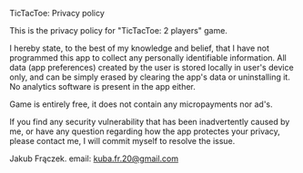 TicTacToe: Privacy policy

This is the privacy policy for "TicTacToe: 2 players" game.

I hereby state, to the best of my knowledge and belief, that
I have not programmed this app to collect any personally identifiable information.
All data (app preferences) created by the user is stored
locally in user's device only, and can be simply erased by clearing the app's
data or uninstalling it. No analytics software is present in the app either.

Game is entirely free, it does not contain any micropayments nor ad's.

If you find any security vulnerability that has been inadvertently caused by me,
or have any question regarding how the app protectes your privacy,
please contact me, I will commit myself to resolve the issue.

Jakub Frączek.
email: kuba.fr.20@gmail.com

